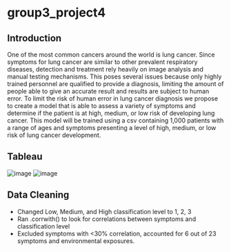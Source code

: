 # group3_project4

## Introduction
One of the most common cancers around the world is lung cancer. Since symptoms 
for lung cancer are similar to other prevalent respiratory diseases, detection and 
treatment rely heavily on image analysis and manual testing mechanisms. This 
poses several issues because only highly trained personnel are qualified to provide
a diagnosis, limiting the amount of people able to give an accurate result and 
results are subject to human error. To limit the risk of human error in lung cancer 
diagnosis we propose to create a model that is able to assess a variety of symptoms
and determine if the patient is at high, medium, or low risk of developing lung 
cancer. This model will be trained using a csv containing 1,000 patients with a range 
of ages and symptoms presenting a level of high, medium, or low risk of lung cancer
development. 

## Tableau
![image](https://github.com/DavidsonRCan2/group3_project4/assets/119651909/1c96f1f1-c5b3-41a6-a712-dcc6875eb429)
![image](https://github.com/DavidsonRCan2/group3_project4/assets/119651909/efe37e62-3596-4324-9095-27354c92546a)

## Data Cleaning
- Changed Low, Medium, and High classification level to 1, 2, 3
- Ran .corrwith() to look for correlations between symptoms and classification level
- Excluded symptoms with <30% correlation, accounted for 6 out of 23 symptoms and environmental exposures.









